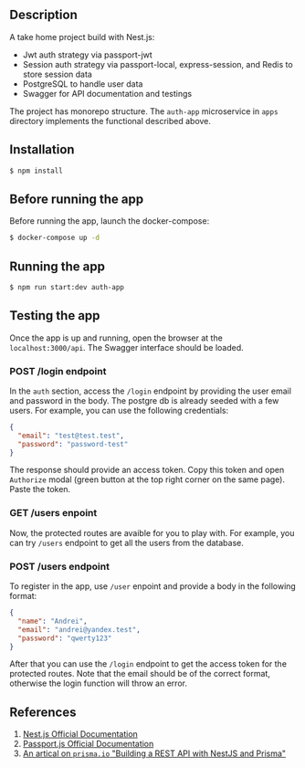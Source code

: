 ## Description

A take home project build with Nest.js:
- Jwt auth strategy via passport-jwt
- Session auth strategy via passport-local, express-session, and Redis to store session data
- PostgreSQL to handle user data
- Swagger for API documentation and testings

The project has monorepo structure. The `auth-app` microservice in `apps` directory implements the functional described above.

## Installation

```bash
$ npm install
```

## Before running the app

Before running the app, launch the docker-compose:
```bash
$ docker-compose up -d
```

## Running the app

```bash
$ npm run start:dev auth-app
```

## Testing the app

Once the app is up and running, open the browser at the `localhost:3000/api`. The Swagger interface should be loaded.

### POST /login endpoint

In the `auth` section, access the `/login` endpoint by providing the user email and password in the body. The postgre db is already seeded with a few users. For example, you can use the following credentials:
```JSON
{
  "email": "test@test.test",
  "password": "password-test"
}
```

The response should provide an access token. Copy this token and open `Authorize` modal (green button at the top right corner on the same page). Paste the token.

### GET /users enpoint 

Now, the protected routes are avaible for you to play with. For example, you can try `/users` endpoint to get all the users from the database.

### POST /users endpoint

To register in the app, use `/user` enpoint and provide a body in the following format:
```JSON
{
  "name": "Andrei",
  "email": "andrei@yandex.test",
  "password": "qwerty123"
}
```

After that you can use the `/login` endpoint to get the access token for the protected routes. Note that the email should be of the correct format, otherwise the login function will throw an error.


## References

1. [Nest.js Official Documentation](https://docs.nestjs.com/)
2. [Passport.js Official Documentation](https://www.passportjs.org/docs/)
3. [An artical on `prisma.io` "Building a REST API with NestJS and Prisma"](https://www.prisma.io/blog/nestjs-prisma-rest-api-7D056s1BmOL0)
